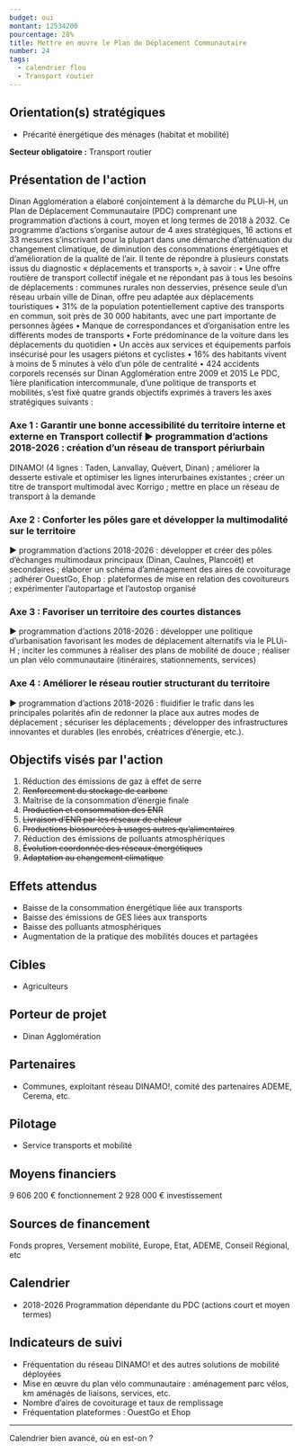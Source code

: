 ```yaml
---
budget: oui
montant: 12534200
pourcentage: 28%
title: Mettre en œuvre le Plan de Déplacement Communautaire
number: 24
tags:
  - calendrier flou
  - Transport routier
---
```


## Orientation(s) stratégiques

- Précarité énergétique des ménages (habitat et mobilité)

**Secteur obligatoire :** Transport routier

## Présentation de l'action

Dinan Agglomération a élaboré conjointement à la démarche du PLUi-H, un Plan de Déplacement Communautaire (PDC) comprenant une programmation d’actions à court, moyen et long termes de 2018 à 2032.
Ce programme d’actions s’organise autour de 4 axes stratégiques, 16 actions et 33 mesures s’inscrivant pour la plupart dans une démarche d’atténuation du changement climatique, de diminution des consommations énergétiques et d’amélioration de la qualité de l’air. Il tente de répondre à plusieurs constats issus du diagnostic « déplacements et transports »,
à savoir :
• Une offre routière de transport collectif inégale et ne répondant pas à tous les besoins de déplacements : communes rurales non desservies, présence seule d’un réseau urbain ville de Dinan, offre peu adaptée aux déplacements touristiques
• 31% de la population potentiellement captive des transports en commun, soit près de 30 000 habitants, avec une part importante de personnes âgées
• Manque de correspondances et d’organisation entre les différents modes de transports
• Forte prédominance de la voiture dans les déplacements du quotidien
• Un accès aux services et équipements parfois insécurisé pour les usagers piétons et
cyclistes
• 16% des habitants vivent à moins de 5 minutes à vélo d’un pôle de centralité
• 424 accidents corporels recensés sur Dinan Agglomération entre 2009 et 2015
Le PDC, 1ière planification intercommunale, d’une politique de transports et mobilités, s’est fixé quatre grands objectifs exprimés à travers les axes stratégiques suivants :
### Axe 1 : Garantir une bonne accessibilité du territoire interne et externe en Transport collectif ► programmation d’actions 2018-2026 : création d’un réseau de transport périurbain
DINAMO! (4 lignes : Taden, Lanvallay, Quévert, Dinan) ; améliorer la desserte estivale et optimiser les lignes interurbaines existantes ; créer un titre de transport multimodal avec Korrigo ; mettre en place un réseau de transport à la demande
### Axe 2 : Conforter les pôles gare et développer la multimodalité sur le territoire
► programmation d’actions 2018-2026 : développer et créer des pôles d’échanges multimodaux principaux (Dinan, Caulnes, Plancoët) et secondaires ; élaborer un schéma d’aménagement des aires de covoiturage ; adhérer OuestGo, Ehop : plateformes de mise en relation des covoitureurs ; expérimenter l’autopartage et l’autostop organisé
### Axe 3 : Favoriser un territoire des courtes distances
► programmation d’actions 2018-2026 : développer une politique d’urbanisation favorisant les modes de déplacement alternatifs via le PLUi-H ; inciter les communes à réaliser des plans de mobilité de douce ; réaliser un plan vélo communautaire (itinéraires, stationnements, services)
### Axe 4 : Améliorer le réseau routier structurant du territoire
► programmation d’actions 2018-2026 : fluidifier le trafic dans les principales polarités afin de redonner la place aux autres modes de déplacement ; sécuriser les déplacements ; développer des infrastructures innovantes et durables (les enrobés, créatrices d’énergie, etc.).

## Objectifs visés par l'action

1. Réduction des émissions de gaz à effet de serre
2. ~~Renforcement du stockage de carbone~~
3. Maîtrise de la consommation d’énergie finale
4. ~~Production et consommation des ENR~~
5. ~~Livraison d’ENR par les réseaux de chaleur~~
6. ~~Productions biosourcées à usages autres qu’alimentaires~~
7. Réduction des émissions de polluants atmosphériques
8. ~~Évolution coordonnée des réseaux énergétiques~~
9. ~~Adaptation au changement climatique~~

## Effets attendus

- Baisse de la consommation énergétique liée aux transports
- Baisse des émissions de GES liées aux transports
- Baisse des polluants atmosphériques
- Augmentation de la pratique des mobilités douces et partagées

## Cibles

- Agriculteurs

## Porteur de projet

- Dinan Agglomération

## Partenaires

- Communes, exploitant réseau DINAMO!, comité des partenaires ADEME, Cerema, etc.

## Pilotage

- Service transports et mobilité

## Moyens financiers

9 606 200 € fonctionnement
2 928 000 € investissement

## Sources de financement

Fonds propres, Versement mobilité, Europe, Etat, ADEME, Conseil Régional, etc

## Calendrier

- 2018-2026 Programmation dépendante du PDC (actions court et moyen termes)

## Indicateurs de suivi

- Fréquentation du réseau DINAMO! et des autres solutions de mobilité déployées
- Mise en œuvre du plan vélo communautaire : aménagement parc vélos, km aménagés de liaisons, services, etc.
- Nombre d’aires de covoiturage et taux de remplissage
- Fréquentation plateformes : OuestGo et Ehop

---
Calendrier bien avancé, où en est-on ?
